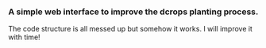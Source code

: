 ### A simple web interface to improve the dcrops planting process.

The code structure is all messed up but somehow it works. I will improve it with time!